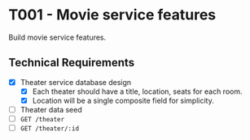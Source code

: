 # T001 - Movie service features

Build movie service features.

## Technical Requirements

- [x] Theater service database design
  - [x] Each theater should have a title, location, seats for each room.
  - [x] Location will be a single composite field for simplicity.
- [ ] Theater data seed
- [ ] `GET /theater`
- [ ] `GET /theater/:id`

